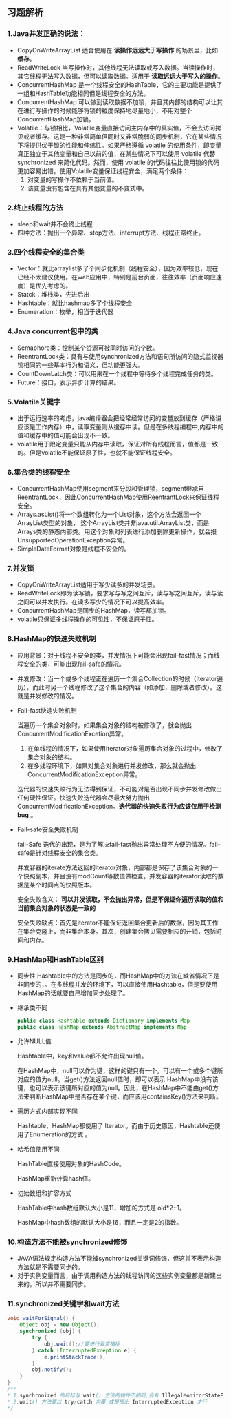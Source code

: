 ## 习题解析

### 1.Java并发正确的说法：

- CopyOnWriteArrayList 适合使用在 **读操作远远大于写操作** 的场景里，比如 **缓存**。
- ReadWriteLock 当写操作时，其他线程无法读取或写入数据。当读操作时，其它线程无法写入数据，但可以读取数据。适用于 **读取远远大于写入的操作**。
- ConcurrentHashMap 是一个线程安全的HashTable，它的主要功能是提供了一组和HashTable功能相同但是线程安全的方法。
- ConcurrentHashMap 可以做到读取数据不加锁，并且其内部的结构可以让其在进行写操作的时候能够将锁的粒度保持地尽量地小，不用对整个ConcurrentHashMap加锁。
- Volatile：与锁相比，Volatile变量直接访问主内存中的真实值，不会去访问拷贝或者缓存。这是一种非常简单但同时又非常脆弱的同步机制，它在某些情况下将提供优于锁的性能和伸缩性。如果严格遵循 volatile 的使用条件，即变量真正独立于其他变量和自己以前的值，在某些情况下可以使用 volatile 代替 synchronized 来简化代码。然而，使用 volatile 的代码往往比使用锁的代码更加容易出错。使用Volatile变量保证线程安全，满足两个条件：
  1. 对变量的写操作不依赖于当前值。
  2. 该变量没有包含在具有其他变量的不变式中。

### 2.终止线程的方法

- sleep和wait并不会终止线程
- 四种方法：抛出一个异常、stop方法、interrupt方法、线程正常终止。

### 3.四个线程安全的集合类

- Vector：就比arraylist多了个同步化机制（线程安全），因为效率较低，现在已经不太建议使用。在web应用中，特别是前台页面，往往效率（页面响应速度）是优先考虑的。
- Statck：堆栈类，先进后出
- Hashtable：就比hashmap多了个线程安全
- Enumeration：枚举，相当于迭代器

### 4.Java concurrent包中的类

- Semaphore类：控制某个资源可被同时访问的个数。
- ReentrantLock类：具有与使用synchronized方法和语句所访问的隐式监视器锁相同的一些基本行为和语义，但功能更强大。
- CountDownLatch类：可以用来在一个线程中等待多个线程完成任务的类。
- Future：接口，表示异步计算的结果。

### 5.Volatile关键字

- 出于运行速率的考虑，java编译器会把经常经常访问的变量放到缓存（严格讲应该是工作内存）中，读取变量则从缓存中读。但是在多线程编程中,内存中的值和缓存中的值可能会出现不一致。
- volatile用于限定变量只能从内存中读取，保证对所有线程而言，值都是一致的。但是volatile不能保证原子性，也就不能保证线程安全。

### 6.集合类的线程安全

- ConcurrentHashMap使用segment来分段和管理锁，segment继承自ReentrantLock，因此ConcurrentHashMap使用ReentrantLock来保证线程安全。
- Arrays.asList()将一个数组转化为一个List对象，这个方法会返回一个ArrayList类型的对象， 这个ArrayList类并非java.util.ArrayList类，而是Arrays类的静态内部类。用这个对象对列表进行添加删除更新操作，就会报UnsupportedOperationException异常。
- SimpleDateFormat对象是线程不安全的。

### 7.并发锁

- CopyOnWriteArrayList适用于写少读多的并发场景。
- ReadWriteLock即为读写锁，要求写与写之间互斥，读与写之间互斥，读与读之间可以并发执行。在读多写少的情况下可以提高效率。
- ConcurrentHashMap是同步的HashMap，读写都加锁。
- volatile只保证多线程操作的可见性，不保证原子性。

### 8.HashMap的快速失败机制

- 应用背景：对于线程不安全的类，并发情况下可能会出现fail-fast情况；而线程安全的类，可能出现fail-safe的情况。

- 并发修改：当一个或多个线程正在遍历一个集合Collection的时候（Iterator遍历），而此时另一个线程修改了这个集合的内容（如添加，删除或者修改）。这就是并发修改的情况。

- Fail-fast快速失败机制

  当遍历一个集合对象时，如果集合对象的结构被修改了，就会抛出ConcurrentModificationExcetion异常。

  1. 在单线程的情况下，如果使用Iterator对象遍历集合对象的过程中，修改了集合对象的结构。
  2. 在多线程环境下，如果对集合对象进行并发修改，那么就会抛出ConcurrentModificationException异常。

  迭代器的快速失败行为无法得到保证，不可能对是否出现不同步并发修改做出任何硬性保证。快速失败迭代器会尽最大努力抛出 ConcurrentModificationException。**迭代器的快速失败行为应该仅用于检测 bug** 。

- Fail-safe安全失败机制

  fail-Safe 迭代的出现，是为了解决fail-fast抛出异常处理不方便的情况。fail-safe是针对线程安全的集合类。

  并发容器的iterate方法返回的iterator对象，内部都是保存了该集合对象的一个快照副本，并且没有modCount等数值做检查。并发容器的iterator读取的数据是某个时间点的快照版本。

  安全失败含义： **可以并发读取，不会抛出异常，但是不保证你遍历读取的值和当前集合对象的状态是一致的** 

  安全失败缺点：首先是iterator不能保证返回集合更新后的数据，因为其工作在集合克隆上，而非集合本身。其次，创建集合拷贝需要相应的开销，包括时间和内存。

### 9.HashMap和HashTable区别

- 同步性
  Hashtable中的方法是同步的，而HashMap中的方法在缺省情况下是非同步的，。在多线程并发的环境下，可以直接使用Hashtable，但是要使用HashMap的话就要自己增加同步处理了。

- 继承类不同

  ```java
  public class Hashtable extends Dictionary implements Map
  public class HashMap extends AbstractMap implements Map
  ```

- 允许NULL值

  Hashtable中，key和value都不允许出现null值。

  在HashMap中，null可以作为键，这样的键只有一个。可以有一个或多个键所对应的值为null。当get()方法返回null值时，即可以表示 HashMap中没有该键，也可以表示该键所对应的值为null。因此，在HashMap中不能由get()方法来判断HashMap中是否存在某个键，而应该用containsKey()方法来判断。

- 遍历方式内部实现不同

  Hashtable、HashMap都使用了 Iterator。而由于历史原因，Hashtable还使用了Enumeration的方式 。

- 哈希值使用不同

  HashTable直接使用对象的HashCode。

  HashMap重新计算hash值。

- 初始数组和扩容方式

  HashTable中hash数组默认大小是11，增加的方式是 old*2+1。

  HashMap中hash数组的默认大小是16，而且一定是2的指数。

### 10.构造方法不能被synchronized修饰

- JAVA语法规定构造方法不能被synchronized关键词修饰，但这并不表示构造方法就是不需要同步的。
- 对于实例变量而言，由于调用构造方法的线程访问的这些实例变量都是新建出来的，所以并不需要同步。

### 11.synchronized关键字和wait方法

```java
void waitForSignal() {
    Object obj = new Object();
    synchronized (obj) {
   		try {
    		obj.wait();//要进行异常捕捉
    	} catch (InterruptedException e) {
    		e.printStackTrace();
    	}
    	obj.notify();
    }
}
/**
* 1.synchronized 的目标与 wait() 方法的物件不相同,会有 IllegalMonitorStateException
* 2.wait() 方法要以 try/catch 包覆,或是掷出 InterruptedException 才行
*/

```

